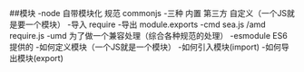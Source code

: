 ##模块
-node 自带模块化  规范 commonjs
	-三种  内置 第三方  自定义（一个JS就是要一个模块）
	-导入  require
	-导出  module.exports
-cmd  sea.js /amd require.js
-umd 为了做一个兼容处理（综合各种规范的处理）
-esmodule  ES6 提供的
	-如何定义模块（一个JS就是一个模块）
	-如何引入模块(import)
	-如何导出模块(export)

